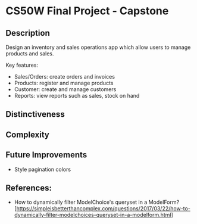 # CS50W Final Project - Capstone

## Description
Design an inventory and sales operations app which allow users to manage products and sales.

Key features:
- Sales/Orders: create orders and invoices
- Products: register and manage products
- Customer: create and manage customers
- Reports: view reports such as sales, stock on hand

## Distinctiveness


## Complexity


## Future Improvements
- Style pagination colors

## References:
- How to dynamically filter ModelChoice's queryset in a ModelForm? [https://simpleisbetterthancomplex.com/questions/2017/03/22/how-to-dynamically-filter-modelchoices-queryset-in-a-modelform.html]

